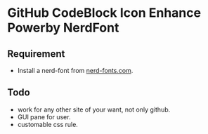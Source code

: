 # GitHub CodeBlock Icon Enhance Powerby NerdFont
## Requirement
- Install a nerd-font from [nerd-fonts.com](https://nerdfonts.com/).

## Todo
- work for any other site of your want, not only github.
- GUI pane for user.
- customable css rule.
